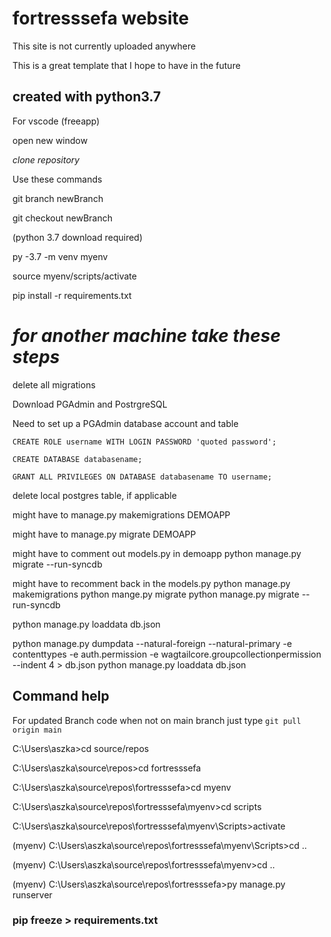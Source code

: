 # fortresssefa website

This site is not currently uploaded anywhere

This is a great template that I hope to have in the future

## created with python3.7
For vscode (freeapp)

open new window

_clone repository_

Use these commands

git branch newBranch

git checkout newBranch

(python 3.7 download required)

py -3.7 -m venv myenv

source myenv/scripts/activate

pip install -r requirements.txt



# _______for another machine take these steps_______ #
delete all migrations

Download PGAdmin and PostrgreSQL

Need to set up a PGAdmin database account and table

`CREATE ROLE username WITH LOGIN PASSWORD 'quoted password';`

`CREATE DATABASE databasename;`

`GRANT ALL PRIVILEGES ON DATABASE databasename TO username;`

delete local postgres table, if applicable

 might have to manage.py makemigrations DEMOAPP


 might have to manage.py migrate DEMOAPP
 
might have to comment out models.py in demoapp
python manage.py migrate --run-syncdb

might have to recomment back in the models.py
python manage.py makemigrations
python mange.py migrate
python manage.py migrate --run-syncdb

python manage.py loaddata db.json


python manage.py dumpdata --natural-foreign --natural-primary -e contenttypes -e
      auth.permission -e wagtailcore.groupcollectionpermission --indent 4 > db.json
python manage.py loaddata db.json


## Command help

For updated Branch code when not on main branch just  type `git pull origin main`

C:\Users\aszka>cd source/repos

C:\Users\aszka\source\repos>cd fortresssefa

C:\Users\aszka\source\repos\fortresssefa>cd myenv

C:\Users\aszka\source\repos\fortresssefa\myenv>cd scripts

C:\Users\aszka\source\repos\fortresssefa\myenv\Scripts>activate

(myenv) C:\Users\aszka\source\repos\fortresssefa\myenv\Scripts>cd ..

(myenv) C:\Users\aszka\source\repos\fortresssefa\myenv>cd ..

(myenv) C:\Users\aszka\source\repos\fortresssefa>py manage.py runserver

### pip freeze > requirements.txt
